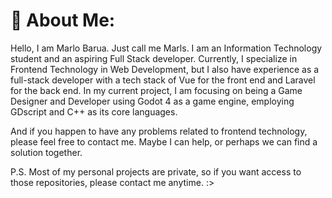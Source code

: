# 💫 About Me:
Hello, I am Marlo Barua. Just call me Marls. I am an Information Technology student and an aspiring Full Stack developer. Currently, I specialize in Frontend Technology in Web Development, but I also have experience as a full-stack developer with a tech stack of Vue for the front end and Laravel for the back end. In my current project, I am focusing on being a Game Designer and Developer using Godot 4 as a game engine, employing GDscript and C++ as its core languages.<br><be>

And if you happen to have any problems related to frontend technology, please feel free to contact me. Maybe I can help, or perhaps we can find a solution together.


P.S. Most of my personal projects are private, so if you want access to those repositories, please contact me anytime. :>



